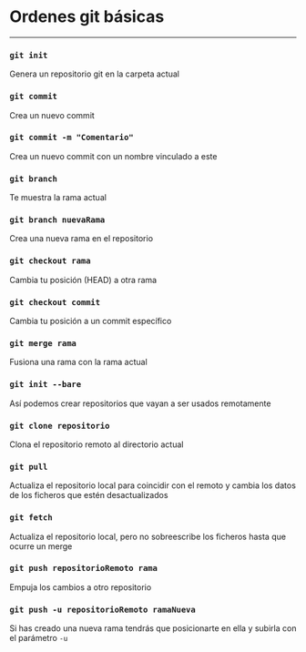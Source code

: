# Ordenes git básicas

---

### `git init`
Genera un repositorio git en la carpeta actual

### `git commit`
Crea un nuevo commit

### `git commit -m "Comentario"`
Crea un nuevo commit con un nombre vinculado a este

### `git branch`
Te muestra la rama actual

### `git branch nuevaRama`
Crea una nueva rama en el repositorio

### `git checkout rama`
Cambia tu posición (HEAD) a otra rama

### `git checkout commit`
Cambia tu posición a un commit específico

### `git merge rama`
Fusiona una rama con la rama actual

### `git init --bare`
Así podemos crear repositorios que vayan a ser usados remotamente

### `git clone repositorio`
Clona el repositorio remoto al directorio actual

### `git pull`
Actualiza el repositorio local para coincidir con el remoto y cambia los datos de los ficheros que estén desactualizados

### `git fetch`
Actualiza el repositorio local, pero no sobreescribe los ficheros hasta que ocurre un merge

### `git push repositorioRemoto rama`
Empuja los cambios a otro repositorio

### `git push -u repositorioRemoto ramaNueva`
Si has creado una nueva rama tendrás que posicionarte en ella y subirla con el parámetro `-u`